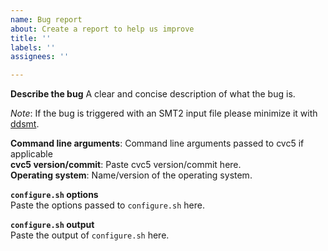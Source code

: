```yaml
---
name: Bug report
about: Create a report to help us improve
title: ''
labels: ''
assignees: ''

---
```


**Describe the bug**
A clear and concise description of what the bug is.

*Note*: If the bug is triggered with an SMT2 input file please minimize it with [ddsmt](https://github.com/ddsmt/ddSMT).

**Command line arguments**: Command line arguments passed to cvc5 if applicable  
**cvc5 version/commit**: Paste cvc5 version/commit here.  
**Operating system**: Name/version of the operating system.  

**`configure.sh` options**  
Paste the options passed to `configure.sh` here.

**`configure.sh` output**  
Paste the output of `configure.sh` here.
